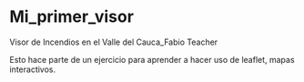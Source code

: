 # Mi_primer_visor
Visor de Incendios en el Valle del Cauca_Fabio Teacher

Esto hace parte de un ejercicio para aprender a hacer uso de leaflet, mapas interactivos.

